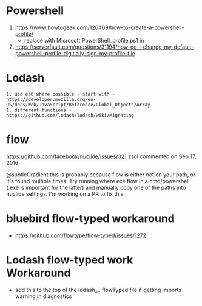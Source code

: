 # Powershell

  1. https://www.howtogeek.com/126469/how-to-create-a-powershell-profile/
      * replace with Microsoft.PowerShell_profile.ps1 in <runtimeFiles>
  1. https://serverfault.com/questions/31194/how-do-i-change-my-default-powershell-profile-digitially-sign-my-profile-file

# Lodash
    1. use es6 where possible - start with - https://developer.mozilla.org/en-US/docs/Web/JavaScript/Reference/Global_Objects/Array
    1. different functions - https://github.com/lodash/lodash/wiki/Migrating


# flow
https://github.com/facebook/nuclide/issues/321
zsol commented on Sep 17, 2016

@subtleGradient this is probably because flow is either not on your path, or it's found multiple times. Try running where.exe flow in a cmd/powershell (.exe is important for the latter) and manually copy one of the paths into nuclide settings. I'm working on a PR to fix this

# bluebird flow-typed workaround
  * https://github.com/flowtype/flow-typed/issues/1272

# Lodash flow-typed work Workaround
  * add this to the top of the lodash_.. flowTyped file if getting imports warning in diagnostics
